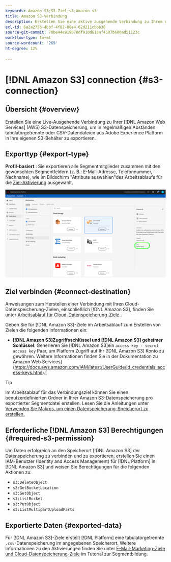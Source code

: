 ```yaml
---
keywords: Amazon S3;S3-Ziel;s3;Amazon s3
title: Amazon S3-Verbindung
description: Erstellen Sie eine aktive ausgehende Verbindung zu Ihrem Amazon Web Services (AWS) S3-Speicher, um in regelmäßigen Abständen tabulatorgetrennte oder CSV-Datendateien aus Adobe Experience Platform in Ihre eigenen S3-Buckets zu exportieren.
exl-id: 6a2a2756-4bbf-4f82-88e4-62d211cbbb38
source-git-commit: 70be44e919070df910d618af4507b600ad51123c
workflow-type: tm+mt
source-wordcount: '269'
ht-degree: 12%

---
```


# [!DNL Amazon S3] connection  {#s3-connection}

## Übersicht {#overview}

Erstellen Sie eine Live-Ausgehende Verbindung zu Ihrer [!DNL Amazon Web Services] (AWS) S3-Datenspeicherung, um in regelmäßigen Abständen tabulatorgetrennte oder CSV-Datendateien aus Adobe Experience Platform in Ihre eigenen S3-Behälter zu exportieren.

## Exporttyp {#export-type}

**Profil-basiert** : Sie exportieren alle Segmentmitglieder zusammen mit den gewünschten Segmentfeldern (z. B.: E-Mail-Adresse, Telefonnummer, Nachname), wie im Bildschirm &quot;Attribute auswählen&quot;des Arbeitsablaufs für die  [Ziel-Aktivierung](../../ui/activate-destinations.md#select-attributes) ausgewählt.

![Amazon S3-Profil-basierter Exporttyp](../../assets/catalog/cloud-storage/amazon-s3/catalog.png)

## Ziel verbinden {#connect-destination}

Anweisungen zum Herstellen einer Verbindung mit Ihren Cloud-Datenspeicherung-Zielen, einschließlich [!DNL Amazon S3], finden Sie unter [Arbeitsablauf für Cloud-Datenspeicherung-Ziele ](./workflow.md).

Geben Sie für [!DNL Amazon S3]-Ziele im Arbeitsablauf zum Erstellen von Zielen die folgenden Informationen ein:

* **[!DNL Amazon S3]Zugriffsschlüssel und  [!DNL Amazon S3] geheimer Schlüssel**: Generieren Sie  [!DNL Amazon S3]ein  `access key - secret access key` Paar, um Platform Zugriff auf Ihr  [!DNL Amazon S3] Konto zu gewähren. Weitere Informationen finden Sie in der Dokumentation zu Amazon Web Services](https://docs.aws.amazon.com/IAM/latest/UserGuide/id_credentials_access-keys.html).[

>[!TIP]
>
>Im Arbeitsablauf für das Verbindungsziel können Sie einen benutzerdefinierten Ordner in Ihrer Amazon S3-Datenspeicherung pro exportierter Segmentdatei erstellen. Lesen Sie die Anleitungen unter [Verwenden Sie Makros, um einen Datenspeicherung-Speicherort zu erstellen.](./workflow.md#use-macros)

## Erforderliche [!DNL Amazon S3] Berechtigungen {#required-s3-permission}

Um Daten erfolgreich an den Speicherort [!DNL Amazon S3] der Datenspeicherung zu verbinden und zu exportieren, erstellen Sie einen IAM-Benutzer (Identity and Access Management) für [!DNL Platform] in [!DNL Amazon S3] und weisen Sie Berechtigungen für die folgenden Aktionen zu:

* `s3:DeleteObject`
* `s3:GetBucketLocation`
* `s3:GetObject`
* `s3:ListBucket`
* `s3:PutObject`
* `s3:ListMultipartUploadParts`


<!--

Commenting out this note, as write permissions are assigned through the s3:PutObject permission.

>[!IMPORTANT]
>
>Platform needs `write` permissions on the bucket object where the export files will be delivered.

-->


## Exportierte Daten {#exported-data}

Für [!DNL Amazon S3]-Ziele erstellt [!DNL Platform] eine tabulatorgetrennte `.csv`-Datenspeicherung im angegebenen Speicherort. Weitere Informationen zu den Aktivierungen finden Sie unter [E-Mail-Marketing-Ziele und Cloud-Datenspeicherung-Ziele](../../ui/activate-destinations.md#esp-and-cloud-storage) im Tutorial zur Segmentbildung.

